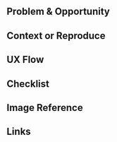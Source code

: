## Problem & Opportunity

## Context or Reproduce

## UX Flow

## Checklist

## Image Reference

## Links
